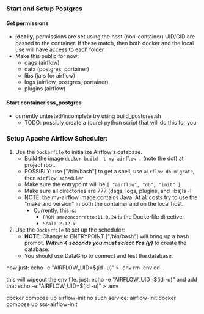 ### Start and Setup Postgres
#### Set permissions
- **Ideally**, permissions are set using the host (non-container) UID/GID are passed to the container.  If these match, then both docker and the local use will have access to each folder.
- Make this public for now:
  - dags (airflow)
  - data (postgres, portainer)
  - libs (jars for airflow)
  - logs (airflow, postgres, portainer)
  - plugins (airflow)

#### Start container sss_postgres
- currently untested/incomplete try using build_postgres.sh
  - TODO: possibly create a (pure) python script that will do this for you.

### Setup Apache Airflow Scheduler:
1) Use the `Dockerfile` to initialize Airflow's database.
    - Build the image `docker build -t my-airflow .` (note the dot) at project root.
    - POSSIBLY: use ["/bin/bash"] to get a shell, use `airflow db migrate`, then `airflow scheduler`
    - Make sure the entrypoint will be `[ "airflow", "db", "init" ]`
    - Make sure all directories are 777 (dags, logs, plugins, and libs)ls -l
    - NOTE: the my-airflow image contains Java.  At all costs try to use the "make and version" in both the container and on the local host.
      - Currently, this is:
        - `FROM amazoncorretto:11.0.24` is the Dockerfile directive.
        - `Scala 2.12.x`
2) Use the `Dockerfile` to set up the scheduler:
   - __NOTE__: Change to ENTRYPOINT ["/bin/bash"] will bring up a bash prompt. _**Within 4 seconds you must select Yes (y)**_ to create the database.
   - You should use DataGrip to connect and test the database.


now just:
echo -e "AIRFLOW_UID=$(id -u)" > .env
rm .env
cd ..

this will wipeout the env file.  just: echo -e "AIRFLOW_UID=$(id -u)" and add that  
echo -e "AIRFLOW_UID=$(id -u)" > .env

docker compose up airflow-init
no such service: airflow-init
docker compose up sss-airflow-init